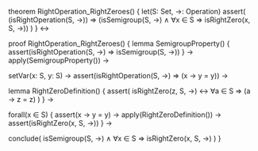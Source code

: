 theorem RightOperation_RightZeroes() {
  let(S: Set, →: Operation)
  assert(
    (isRightOperation(S, →)) ⇒
    (isSemigroup(S, →) ∧ ∀x ∈ S ⇒ isRightZero(x, S, →))
  )
} ↔

proof RightOperation_RightZeroes() {
  lemma SemigroupProperty() {
    assert(isRightOperation(S, →) ⇒ isSemigroup(S, →))
  } →
  apply(SemigroupProperty()) →
  
  setVar(x: S, y: S) →
  assert(isRightOperation(S, →) ⇒ (x → y = y)) →
  
  lemma RightZeroDefinition() {
    assert(
      isRightZero(z, S, →) ↔ ∀a ∈ S ⇒ (a → z = z)
    )
  } →
  
  forall(x ∈ S) {
    assert(x → y = y) →
    apply(RightZeroDefinition()) →
    assert(isRightZero(x, S, →))
  } →
  
  conclude(
    isSemigroup(S, →) ∧ ∀x ∈ S ⇒ isRightZero(x, S, →)
  )
}